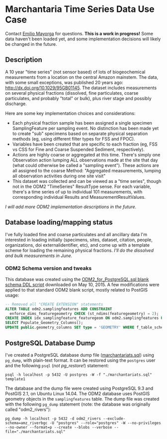 # Marchantaria Time Series Data Use Case
Contact [Emilio Mayorga](https://github.com/emiliom) for questions. **This is a work in progress!** Some data haven't been loaded yet, and some implementation decisions will likely be changed in the future.

## Description
A 10 year "time series" (not sensor based) of lots of biogeochemical measurements from a location on the central Amazon mainstem. The data, with some small exceptions, was published 20 years ago: http://dx.doi.org/10.1029/95GB01145. The dataset includes measurements on several physical fractions (dissolved, fine particulates, coarse particulates, and probably "total" or bulk), plus river stage and possibly discharge.

Here are some key implementation choices and considerations:
- Each physical fraction sample has been assigned a single specimen SamplingFeature per sampling event. No distinction has been made yet to create "sub" specimens based on separate physical separation methods (eg, using different filter types for FSS and FPOC).
- Variables have been created that are specific to each fraction (eg, FSS vs CSS for Fine and Coarse Suspended Sediment, respectively).
- Actions are highly coarse or aggregated at this time. There's simply one Observation action lumping ALL observations made at the site that day (what could otherwise be called a "sampling event"). These actions are all assigned to the coarse Method:  "Aggregated measurements, lumping all observation activities during one site visit"
- This dataset was collected and can be viewed as a "time series", though not in the ODM2 "TimeSeries" ResultType sense. For each variable, there's a time series of up to individual 101 measurements, with corresponding individual Results and MeasurementResultValues.

*I will add more ODM2 implementation descriptions in the future.*

## Database loading/mapping status
I've fully loaded fine and coarse particulates and all ancillary data I'm interested in loading initially (specimens, sites, dataset, citation, people, organizations, doi externalidentifier, etc), and come up with a template scheme for loading the remaining physical fractions. *I'll do the dissolved and bulk measurements in June.*

### ODM2 Schema version and tweaks
This database was created using the [ODM2_for_PostgreSQL.sql blank schema DDL script](https://github.com/ODM2/ODM2/blob/master/src/blank_schema_scripts/postgresql/ODM2_for_PostgreSQL.sql) downloaded on May 10, 2015. A few modifications were applied to that standard ODM2 blank script, mostly related to PostGIS usage:
```sql
-- Removed all "CREATE EXTENSION" statements
ALTER TABLE odm2.samplingfeatures ADD CONSTRAINT 
  enforce_dims_featuregeometry CHECK (st_ndims(featuregeometry) = 2);
CREATE INDEX idx_samplingfeature_featuregeom ON odm2.samplingfeatures USING gist (featuregeometry);
SELECT Populate_Geometry_Columns();
UPDATE public.geometry_columns SET type = 'GEOMETRY' WHERE f_table_schema = 'odm2' AND f_table_name = 'samplingfeatures';
```

## PostgreSQL Database Dump
I've created a PostgreSQL database dump file ([marchantariats.sql](marchantariats.sql)) using `pg_dump`, with plain-text format. It can be restored using the `postgres` user and the following `psql` (*not pg_restore!*) statement:
```
psql -h localhost -p 5432 -U postgres -W -f "./marchantariats.sql" template1
```
The database and the dump file were created using PostgreSQL 9.3 and PostGIS 2.1, on Ubuntu Linux 14.04. The ODM2 database uses PostGIS geometry objects in the `samplingfeatures` table. The dump file was created with the following `pg_dump` statement (note: the database was originally called "odm2_rivers"):
```
pg_dump -h localhost -p 5432 -d odm2_rivers --exclude-schema=amz_riverbgc -U "postgres" --role="postgres" -W --no-privileges --no-owner --format=p --create --blobs --verbose --file="./marchantariats.sql"
```
